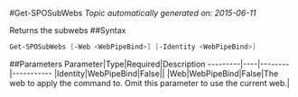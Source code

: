 #Get-SPOSubWebs
*Topic automatically generated on: 2015-06-11*

Returns the subwebs
##Syntax
```powershell
Get-SPOSubWebs [-Web <WebPipeBind>] [-Identity <WebPipeBind>]
```


##Parameters
Parameter|Type|Required|Description
---------|----|--------|-----------
|Identity|WebPipeBind|False||
|Web|WebPipeBind|False|The web to apply the command to. Omit this parameter to use the current web.|
<!-- Ref: 368B66D1CDF3E84B6CB645081C8725AA -->